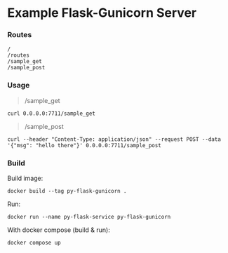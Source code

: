 # Example Flask-Gunicorn Server

### Routes

```
/
/routes
/sample_get
/sample_post
```
### Usage

> /sample_get
```
curl 0.0.0.0:7711/sample_get
```

> /sample_post
```
curl --header "Content-Type: application/json" --request POST --data '{"msg": "hello there"}' 0.0.0.0:7711/sample_post
```

### Build

Build image:

```
docker build --tag py-flask-gunicorn .
```

Run:

```
docker run --name py-flask-service py-flask-gunicorn
```

With docker compose (build & run):

```
docker compose up
```

